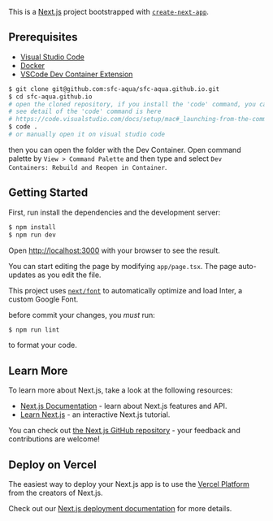This is a [Next.js](https://nextjs.org/) project bootstrapped with [`create-next-app`](https://github.com/vercel/next.js/tree/canary/packages/create-next-app).

## Prerequisites

- [Visual Studio Code](https://code.visualstudio.com/)
- [Docker](https://code.visualstudio.com/docs/devcontainers/containers#_system-requirements)
- [VSCode Dev Container Extension](https://marketplace.visualstudio.com/items?itemName=ms-vscode-remote.remote-containers)

```bash
$ git clone git@github.com:sfc-aqua/sfc-aqua.github.io.git
$ cd sfc-aqua.github.io
# open the cloned repository, if you install the 'code' command, you can do this
# see detail of the 'code' command is here
# https://code.visualstudio.com/docs/setup/mac#_launching-from-the-command-line
$ code .
# or manually open it on visual studio code
```

then you can open the folder with the Dev Container.
Open command palette by `View > Command Palette` and then type and select `Dev Containers: Rebuild and Reopen in Container`.

## Getting Started

First, run install the dependencies and the development server:

```bash
$ npm install
$ npm run dev
```

Open [http://localhost:3000](http://localhost:3000) with your browser to see the result.

You can start editing the page by modifying `app/page.tsx`. The page auto-updates as you edit the file.

This project uses [`next/font`](https://nextjs.org/docs/basic-features/font-optimization) to automatically optimize and load Inter, a custom Google Font.

before commit your changes, you _must_ run:

```bash
$ npm run lint
```

to format your code.

## Learn More

To learn more about Next.js, take a look at the following resources:

- [Next.js Documentation](https://nextjs.org/docs) - learn about Next.js features and API.
- [Learn Next.js](https://nextjs.org/learn) - an interactive Next.js tutorial.

You can check out [the Next.js GitHub repository](https://github.com/vercel/next.js/) - your feedback and contributions are welcome!

## Deploy on Vercel

The easiest way to deploy your Next.js app is to use the [Vercel Platform](https://vercel.com/new?utm_medium=default-template&filter=next.js&utm_source=create-next-app&utm_campaign=create-next-app-readme) from the creators of Next.js.

Check out our [Next.js deployment documentation](https://nextjs.org/docs/deployment) for more details.
